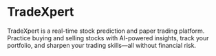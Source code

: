 # TradeXpert
TradeXpert is a real-time stock prediction and paper trading platform. Practice buying and selling stocks with AI-powered insights, track your portfolio, and sharpen your trading skills—all without financial risk.
